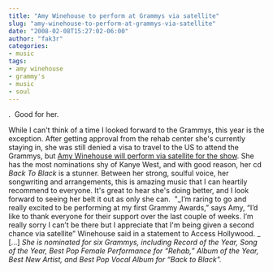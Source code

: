```yaml
---
title: "Amy Winehouse to perform at Grammys via satellite"
slug: "amy-winehouse-to-perform-at-grammys-via-satellite"
date: "2008-02-08T15:27:02-06:00"
author: "fak3r"
categories:
- music
tags:
- amy winehouse
- grammy's
- music
- soul
---
```


.  Good for her.

While I can't think of a time I looked forward to the Grammys, this year is the exception.  After getting approval from the rehab center she's currently staying in, she was still denied a visa to travel to the US to attend the Grammys, but [Amy Winehouse will perform via satellite for the show](http://www.celebratty.net/update-amy-winehouse-to-perform-at-grammys-via-satellite).  She has the most nominations shy of Kanye West, and with good reason, her cd _Back To Black_ is a stunner.  Between her strong, soulful voice, her songwriting and arrangements, this is amazing music that I can heartily recommend to everyone.  It's great to hear she's doing better, and I look forward to seeing her belt it out as only she can.  "_I’m raring to go and really excited to be performing at my first Grammy Awards,” says Amy, “I’d like to thank everyone for their support over the last couple of weeks. I’m really sorry I can’t be there but I appreciate that I'm being given a second chance via satellite” Winehouse said in a statement to Access Hollywood. _ [...] _She is nominated for six Grammys, including Record of the Year, Song of the Year, Best Pop Female Performance for “Rehab,” Album of the Year, Best New Artist, and Best Pop Vocal Album for “Back to Black"._
